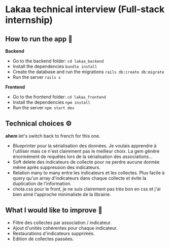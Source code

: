# Lakaa technical interview (Full-stack internship)

## How to run the app 🔧
**Backend**
- Go to the backend folder: `cd lakaa_backend`
- Install the dependencies `bundle install`
- Create the database and run the migrations `rails db:create db:migrate`
- Run the server `rails s`

**Frontend**
- Go to the frontend folder: `cd lakaa_frontend`
- Install the dependencies `npm install`
- Run the server `npm start dev`

## Technical choices ⚙️
**ahem** let's switch back to french for this one.
- Blueprinter pour la sérialisation des données. Je voulais apprendre à l'utiliser mais ce n'est clairement pas le meilleur choix. La gem génêre énormément de requêtes lors de la sérialisation des associations...
- Soft delete des indicateurs de collecte pour ne perdre aucune donnée même après suppression des indicateurs.
- Relation many to many entre les indicateurs et les collectes. Plus facile à query qu'un array d'indicateurs dans chaque collecte et évite la duplication de l'information.
- chota.css pour le front, je ne suis clairement pas très bon en css et j'ai bien aimé l'approche minimaliste de la librairie.

## What I would like to improve 🚀
- Filtre des collectes par association / indicateur.
- Ajout d'unités cohérentes pour chaque indicateur.
- Restaurations d'indicateurs supprimés.
- Edition de collectes passées.
